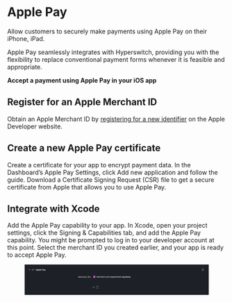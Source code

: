 # Apple Pay

Allow customers to securely make payments using Apple Pay on their iPhone, iPad.

Apple Pay seamlessly integrates with Hyperswitch, providing you with the flexibility to replace conventional payment forms whenever it is feasible and appropriate.

**Accept a payment using Apple Pay in your iOS app**

## Register for an Apple Merchant ID

Obtain an Apple Merchant ID by [registering for a new identifier](https://developer.apple.com/account/resources/identifiers/add/merchant) on the Apple Developer website.

## Create a new Apple Pay certificate

Create a certificate for your app to encrypt payment data. In the Dashboard’s Apple Pay Settings, click Add new application and follow the guide. Download a Certificate Signing Request (CSR) file to get a secure certificate from Apple that allows you to use Apple Pay.

## Integrate with Xcode

Add the Apple Pay capability to your app. In Xcode, open your project settings, click the Signing & Capabilities tab, and add the Apple Pay capability. You might be prompted to log in to your developer account at this point. Select the merchant ID you created earlier, and your app is ready to accept Apple Pay.

<figure><img src="../../.gitbook/assets/image (6).png" alt=""><figcaption></figcaption></figure>
